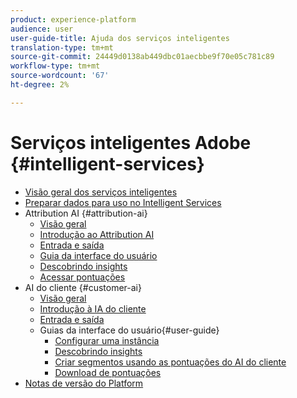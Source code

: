 ```yaml
---
product: experience-platform
audience: user
user-guide-title: Ajuda dos serviços inteligentes
translation-type: tm+mt
source-git-commit: 24449d0138ab449dbc01aecbbe9f70e05c781c89
workflow-type: tm+mt
source-wordcount: '67'
ht-degree: 2%

---
```



# Serviços inteligentes Adobe {#intelligent-services}

* [Visão geral dos serviços inteligentes](home.md)
* [Preparar dados para uso no Intelligent Services](data-preparation.md)
* Attribution AI {#attribution-ai}
   * [Visão geral](attribution-ai/overview.md)
   * [Introdução ao Attribution AI](attribution-ai/getting-started.md)
   * [Entrada e saída](attribution-ai/input-output.md)
   * [Guia da interface do usuário](attribution-ai/user-guide.md)
   * [Descobrindo insights](attribution-ai/discover-insights.md)
   * [Acessar pontuações](attribution-ai/download-scores.md)
* AI do cliente {#customer-ai}
   * [Visão geral](customer-ai/overview.md)
   * [Introdução à IA do cliente](customer-ai/getting-started.md)
   * [Entrada e saída](customer-ai/input-output.md)
   * Guias da interface do usuário{#user-guide}
      * [Configurar uma instância](customer-ai/user-guide/configure.md)
      * [Descobrindo insights](customer-ai/user-guide/discover-insights.md)
      * [Criar segmentos usando as pontuações do AI do cliente](customer-ai/user-guide/create-segment.md)
      * [Download de pontuações](customer-ai/user-guide/download-scores.md)
* [Notas de versão do Platform](https://www.adobe.com/go/platform-release-notes-en)
